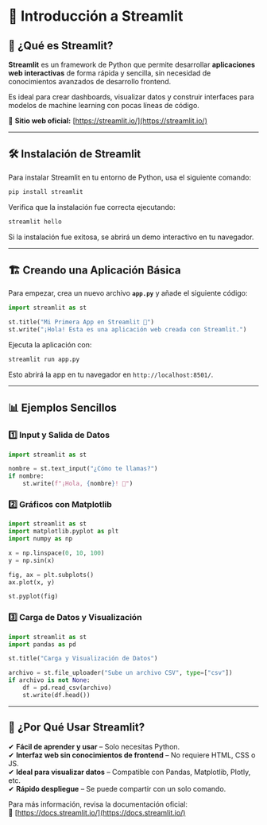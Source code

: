 # 🚀 Introducción a Streamlit  

## 📌 ¿Qué es Streamlit?  
**Streamlit** es un framework de Python que permite desarrollar **aplicaciones web interactivas** de forma rápida y sencilla, sin necesidad de conocimientos avanzados de desarrollo frontend.  

Es ideal para crear dashboards, visualizar datos y construir interfaces para modelos de machine learning con pocas líneas de código.  

📌 **Sitio web oficial:** [https://streamlit.io/](https://streamlit.io/)  

---

## 🛠 Instalación de Streamlit  

Para instalar Streamlit en tu entorno de Python, usa el siguiente comando:  

```bash
pip install streamlit
```

Verifica que la instalación fue correcta ejecutando:  

```bash
streamlit hello
```

Si la instalación fue exitosa, se abrirá un demo interactivo en tu navegador.  

---

## 🏗️ Creando una Aplicación Básica  

Para empezar, crea un nuevo archivo **`app.py`** y añade el siguiente código:  

```python
import streamlit as st

st.title("Mi Primera App en Streamlit 🚀")
st.write("¡Hola! Esta es una aplicación web creada con Streamlit.")
```

Ejecuta la aplicación con:  

```bash
streamlit run app.py
```

Esto abrirá la app en tu navegador en `http://localhost:8501/`.  

---

## 📊 Ejemplos Sencillos  

### **1️⃣ Input y Salida de Datos**
```python
import streamlit as st

nombre = st.text_input("¿Cómo te llamas?")
if nombre:
    st.write(f"¡Hola, {nombre}! 🎉")
```

### **2️⃣ Gráficos con Matplotlib**
```python
import streamlit as st
import matplotlib.pyplot as plt
import numpy as np

x = np.linspace(0, 10, 100)
y = np.sin(x)

fig, ax = plt.subplots()
ax.plot(x, y)

st.pyplot(fig)
```

### **3️⃣ Carga de Datos y Visualización**
```python
import streamlit as st
import pandas as pd

st.title("Carga y Visualización de Datos")

archivo = st.file_uploader("Sube un archivo CSV", type=["csv"])
if archivo is not None:
    df = pd.read_csv(archivo)
    st.write(df.head())
```

---

## 🎯 ¿Por Qué Usar Streamlit?  
✔ **Fácil de aprender y usar** – Solo necesitas Python.  
✔ **Interfaz web sin conocimientos de frontend** – No requiere HTML, CSS o JS.  
✔ **Ideal para visualizar datos** – Compatible con Pandas, Matplotlib, Plotly, etc.  
✔ **Rápido despliegue** – Se puede compartir con un solo comando.  

Para más información, revisa la documentación oficial:  
🔗 [https://docs.streamlit.io/](https://docs.streamlit.io/)  
